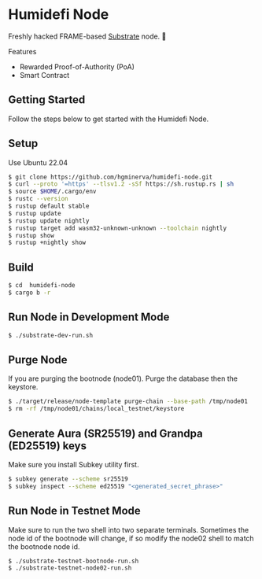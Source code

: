 # Humidefi Node

Freshly hacked FRAME-based [Substrate](https://www.substrate.io/) node. :rocket:

Features
- Rewarded Proof-of-Authority (PoA)
- Smart Contract

## Getting Started

Follow the steps below to get started with the Humidefi Node.

## Setup 

Use Ubuntu 22.04

```sh
$ git clone https://github.com/hgminerva/humidefi-node.git
$ curl --proto '=https' --tlsv1.2 -sSf https://sh.rustup.rs | sh
$ source $HOME/.cargo/env
$ rustc --version
$ rustup default stable
$ rustup update
$ rustup update nightly
$ rustup target add wasm32-unknown-unknown --toolchain nightly
$ rustup show
$ rustup +nightly show
```

## Build 

```sh
$ cd  humidefi-node
$ cargo b -r
```

## Run Node in Development Mode

```sh
$ ./substrate-dev-run.sh
```

## Purge Node

If you are purging the bootnode (node01).  Purge the database then the keystore.

```sh
$ ./target/release/node-template purge-chain --base-path /tmp/node01
$ rm -rf /tmp/node01/chains/local_testnet/keystore
```

## Generate Aura (SR25519) and Grandpa (ED25519) keys

Make sure you install Subkey utility first.

```sh
$ subkey generate --scheme sr25519
$ subkey inspect --scheme ed25519 "<generated_secret_phrase>"
```

## Run Node in Testnet Mode

Make sure to run the two shell into two separate terminals.  Sometimes the node id of the bootnode will change, if so modify the node02 shell to match the bootnode node id.

```sh
$ ./substrate-testnet-bootnode-run.sh
$ ./substrate-testnet-node02-run.sh
```